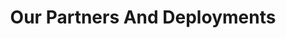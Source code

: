 ---
layout: category
title: "Our Partners And Deployments"
permalink: /organisation/our_partners_and_deployments/
taxonomy: organisation/our_partners_and_deployments
---